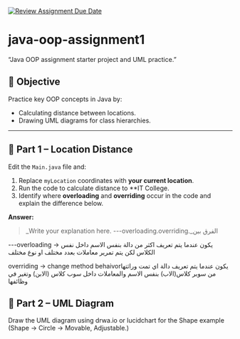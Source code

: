 [![Review Assignment Due Date](https://classroom.github.com/assets/deadline-readme-button-22041afd0340ce965d47ae6ef1cefeee28c7c493a6346c4f15d667ab976d596c.svg)](https://classroom.github.com/a/aM4vVoua)
# java-oop-assignment1
“Java OOP assignment starter project  and UML practice.”

## 🎯 Objective
Practice key OOP concepts in Java by:
- Calculating distance between locations.
- Drawing UML diagrams for class hierarchies.

---

## 🧮 Part 1 – Location Distance
Edit the `Main.java` file and:
1. Replace `myLocation` coordinates with **your current location**.
2. Run the code to calculate distance to **IT College.
3. Identify where **overloading** and **overriding** occur in the code and explain the difference below.

**Answer:**
> _Write your explanation here. ---overloading.overriding._الفرق بين 

---overloading ->  يكون عندما يتم تعريف اكثر من دالة بنفس الاسم داخل نفس الكلاس لكن يتم تمرير معاملات بعدد مختلف او نوع مختلف

overriding  -> change method behaivorيكون عندما يتم تعريف  دالة اي تمت وراثتها من سوبر كلاس(الاب) بنفس الاسم والمعاملات داخل سوب كلاس (الابن) وتغير في وظائفها

## 🎨 Part 2 – UML Diagram
Draw the UML diagram using drwa.io or lucidchart for the Shape example (Shape → Circle → Movable, Adjustable.)  

